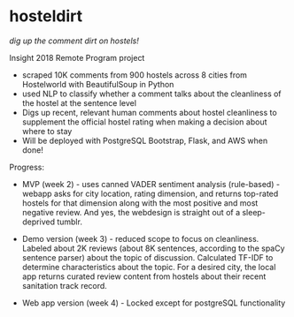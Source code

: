 # hosteldirt
*dig up the comment dirt on hostels!*

Insight 2018 Remote Program project

* scraped 10K comments from 900 hostels across 8 cities from Hostelworld with BeautifulSoup in Python
* used NLP to classify whether a comment talks about the cleanliness of the hostel at the sentence level
* Digs up recent, relevant human comments about hostel cleanliness to supplement the official hostel rating when making a decision about where to stay 
* Will be deployed with PostgreSQL Bootstrap, Flask, and AWS when done!

Progress:

* MVP (week 2) - uses canned VADER sentiment analysis (rule-based) - webapp asks for city location, rating dimension, and returns top-rated hostels for that dimension along with the most positive and most negative review. And yes, the webdesign is straight out of a sleep-deprived tumblr.

* Demo version (week 3) - reduced scope to focus on cleanliness. Labeled about 2K reviews (about 8K sentences, according to the spaCy sentence parser) about the topic of discussion. Calculated TF-IDF to determine characteristics about the topic. For a desired city, the local app returns curated review content from hostels about their recent sanitation track record.

* Web app version (week 4) - Locked except for postgreSQL functionality
